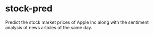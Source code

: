 # stock-pred
Predict the stock market prices of Apple Inc along with the sentiment analysis of news articles of the same day.
